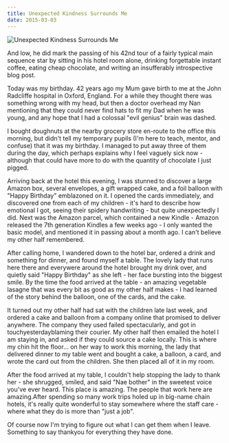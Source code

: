 ```yaml
---
title: Unexpected Kindness Surrounds Me
date: 2015-03-03
---
```


![Unexpected Kindness Surrounds Me](https://source.unsplash.com/-m88z7ily-w/1600x900)

And low, he did mark the passing of his 42nd tour of a fairly typical main sequence star by sitting in his hotel room alone, drinking forgettable instant coffee, eating cheap chocolate, and writing an insufferably introspective blog post.

Today was my birthday. 42 years ago my Mum gave birth to me at the John Radcliffe hospital in Oxford, England. For a while they thought there was something wrong with my head, but then a doctor overhead my Nan mentioning that they could never find hats to fit my Dad when he was young, and any hope that I had a colossal "evil genius" brain was dashed.

I bought doughnuts at the nearby grocery store en-route to the office this morning, but didn't tell my temporary pupils (I'm here to teach, mentor, and confuse) that it was my birthday. I managed to put away three of them during the day, which perhaps explains why I feel vaguely sick now - although that could have more to do with the quantity of chocolate I just pigged.

Arriving back at the hotel this evening, I was stunned to discover a large Amazon box, several envelopes, a gift wrapped cake, and a foil balloon with "Happy Birthday" emblazoned on it. I opened the cards immediately, and discovered one from each of my children - it's hard to describe how emotional I got, seeing their spidery handwriting - but quite unexpectedly I did. Next was the Amazon parcel, which contained a new Kindle - Amazon released the 7th generation Kindles a few weeks ago - I only wanted the basic model, and mentioned it in passing about a month ago. I can't believe my other half remembered.

After calling home, I wandered down to the hotel bar, ordered a drink and something for dinner, and found myself a table. The lovely lady that runs here there and everywere around the hotel brought my drink over, and quietly said "Happy Birthday" as she left - her face bursting into the biggest smile. By the time the food arrived at the table - an amazing vegetable lasagne that was every bit as good as my other half makes - I had learned of the story behind the balloon, one of the cards, and the cake.

It turned out my other half had sat with the children late last week, and ordered a cake and balloon from a company online that promised to deliver anywhere. The company they used failed spectacularly, and got in touchyesterdayblaming their courier. My other half then emailed the hotel I am staying in, and asked if they could source a cake locally. This is where my chin hit the floor... on her way to work this morning, the lady that delivered dinner to my table went and bought a cake, a balloon, a card, and wrote the card out from the children. She then placed all of it in my room.

After the food arrived at my table, I couldn't help stopping the lady to thank her - she shrugged, smiled, and said "Nae bother" in the sweetest voice you've ever heard. This place is amazing. The people that work here are amazing.After spending so many work trips holed up in big-name chain hotels, it's really quite wonderful to stay somewhere where the staff care - where what they do is more than "just a job".

Of course now I'm trying to figure out what I can get them when I leave. Something to say thankyou for everything they have done.